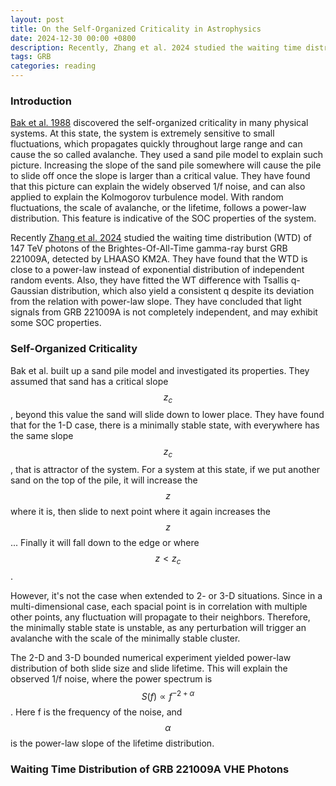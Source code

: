 ```yaml
---
layout: post
title: On the Self-Organized Criticality in Astrophysics
date: 2024-12-30 00:00 +0800
description: Recently, Zhang et al. 2024 studied the waiting time distribution of GRB221009A afterglow VHE photons. This post is to summarize their findings 
tags: GRB
categories: reading
---
```


### Introduction
[Bak et al. 1988](https://journals.aps.org/pra/abstract/10.1103/PhysRevA.38.364) discovered the self-organized criticality in many physical systems. At this state, the system is extremely sensitive to small fluctuations, which propagates quickly throughout large range and can cause the so called avalanche. They used a sand pile model to explain such picture. Increasing the slope of the sand pile somewhere will cause the pile to slide off once the slope is larger than a critical value. They have found that this picture can explain the widely observed 1/f noise, and can also applied to explain the Kolmogorov turbulence model. With random fluctuations, the scale of avalanche, or the lifetime, follows a power-law distribution. This feature is indicative of the SOC properties of the system.

Recently [Zhang et al. 2024](https://arxiv.org/abs/2412.16052) studied the waiting time distribution (WTD) of 147 TeV photons of the Brightes-Of-All-Time gamma-ray burst GRB 221009A, detected by LHAASO KM2A. They have found that the WTD is close to a power-law instead of exponential distribution of independent random events. Also, they have fitted the WT difference with Tsallis q-Gaussian distribution, which also yield a consistent q despite its deviation from the relation with power-law slope. They have concluded that light signals from GRB 221009A is not completely independent, and may exhibit some SOC properties. 

### Self-Organized Criticality
Bak et al. built up a sand pile model and investigated its properties. They assumed that sand has a critical slope $$z_c$$, beyond this value the sand will slide down to lower place. They have found that for the 1-D case, there is a minimally stable state, with everywhere has the same slope $$z_c$$, that is attractor of the system. For a system at this state, if we put another sand on the top of the pile, it will increase the $$z$$ where it is, then slide to next point where it again increases the $$z$$... Finally it will fall down to the edge or where $$z<z_c$$. 

However, it's not the case when extended to 2- or 3-D situations. Since in a multi-dimensional case, each spacial point is in correlation with multiple other points, any fluctuation will propagate to their neighbors. Therefore, the minimally stable state is unstable, as any perturbation will trigger an avalanche with the scale of the minimally stable cluster. 

The 2-D and 3-D bounded numerical experiment yielded power-law distribution of both slide size and slide lifetime. This will explain the observed 1/f noise, where the power spectrum is $$S(f) \propto f^{-2+\alpha}$$. Here f is the frequency of the noise, and $$\alpha$$ is the power-law slope of the lifetime distribution. 

### Waiting Time Distribution of GRB 221009A VHE Photons

